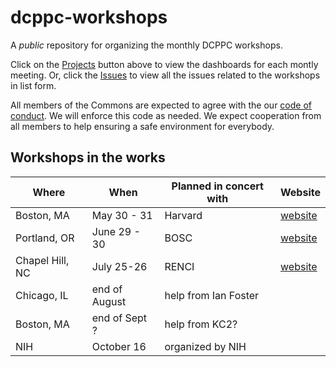 # dcppc-workshops

A _public_ repository for organizing the monthly DCPPC workshops.

Click on the [Projects](https://github.com/dcppc/dcppc-workshops/projects) 
button above to view the dashboards for each montly meeting. 
Or, click the [Issues](https://github.com/dcppc/dcppc-workshops/issues) 
to view all the issues related to the workshops in list form. 

All members of the Commons are expected to agree with the our 
[code of conduct](https://github.com/dcppc/dcppc-workshops/blob/master/CODE_OF_CONDUCT.md). 
We will enforce this code as needed. We expect cooperation 
from all members to help ensuring a safe environment for everybody. 

## Workshops in the works 

| Where | When | Planned in concert with | Website | 
| --- | --- | --- | --- |
| Boston, MA |May 30 - 31 | Harvard | [website](http://nih-data-commons.us/2018-may-workshop/)| 
| Portland, OR |June 29 - 30 | BOSC | [website](http://nih-data-commons.us/2018-june-workshop/) |
| Chapel Hill, NC | July 25-26 | RENCI | [website](http://nih-data-commons.us/2018-july-workshop/) |
| Chicago, IL | end of August | help from Ian Foster | |
| Boston, MA | end of Sept ? | help from KC2? | |
| NIH | October 16  | organized by NIH |  |
